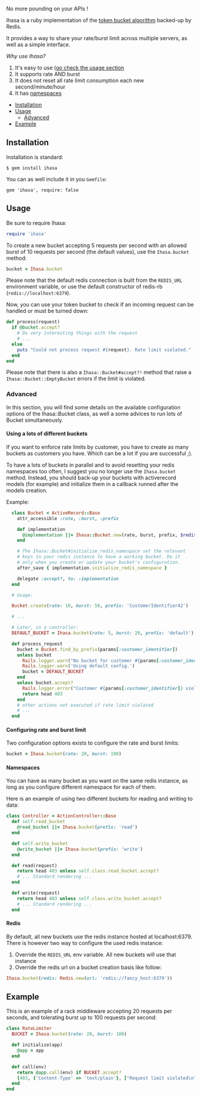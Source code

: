 No more pounding on your APIs !

Ihasa is a ruby implementation of the [token bucket algorithm](https://en.wikipedia.org/wiki/Token_bucket) backed-up by Redis.

It  provides a way to share your rate/burst limit across multiple servers, as well as a simple interface.

*Why use Ihasa?*

1. It's easy to use ([go check the usage section](#usage)
2. It supports rate AND burst
3. It does not reset all rate limit consumption each new second/minute/hour
4. It has [namespaces](#namespaces)


- [Installation](#installation)
- [Usage](#usage)
  - [Advanced](#advanced)
- [Example](#example)

## Installation

Installation is standard:

```
$ gem install ihasa
```

You can as well include it in you `Gemfile`:

```
gem 'ihasa', require: false
```

## Usage

Be sure to require Ihasa:

```ruby
require 'ihasa'
```

To create a new bucket accepting 5 requests per second with an allowed burst of 10
requests per second (the default values), use the `Ihasa.bucket` method:

```ruby
bucket = Ihasa.bucket
```

Please note that the default redis connection is built from the `REDIS_URL`
environment variable, or use the default constructor of redis-rb
(`redis://localhost:6379`).

Now, you can use your token bucket to check if an incoming request can be handled
or must be turned down:

```ruby
def process(request)
  if @bucket.accept?
    # Do very interesting things with the request
    # ...
  else
    puts "Could not process request #{request}. Rate limit violated."
  end
end
```

Please note that there is also a `Ihasa::Bucket#accept?!` method that raise a
`Ihasa::Bucket::EmptyBucket` errors if the limit is violated.

### Advanced

In this section, you will find some details on the available configuration options of the Ihasa::Bucket
class, as well a some advices to run lots of Bucket simultaneously.

#### Using a lots of different buckets

If you want to enforce rate limits by customer, you have to create as many buckets as customers you have.
Which can be a lot if you are successful ;).

To have a lots of buckets in parallel and to avoid resetting your redis namespaces too often, I suggest you
no longer use the `Ihasa.bucket` method. Instead, you should back-up your buckets with activerecord models
(for example) and initialize them in a callback runned after the models creation.

Example:

```ruby
  class Bucket < ActiveRecord::Base
    attr_accessible :rate, :burst, :prefix

    def implementation
      @implementation ||= Ihasa::Bucket.new(rate, burst, prefix, $redis)
    end

    # The Ihasa::Bucket#initialize_redis_namespace set the relevant
    # keys in your redis instance to have a working bucket. Do it
    # only when you create or update your bucket's configuration.
    after_save { implementation.initialize_redis_namespace }

    delegate :accept?, to: :implementation
  end

  # Usage:

  Bucket.create(rate: 10, burst: 50, prefix: 'CustomerIdentifier42')

  # ...

  # Later, in a controller:
  DEFAULT_BUCKET = Ihasa.bucket(rate: 5, burst: 20, prefix: 'default')

  def process_request
    bucket = Bucket.find_by_prefix(params[:customer_identifier])
    unless bucket
      Rails.logger.warn("No bucket for customer #{params[:customer_identifier]}.")
      Rails.logger.warn('Using default config.')
      bucket = DEFAULT_BUCKET
    end
    unless bucket.accept?
      Rails.logger.error("Customer #{params[:customer_identifier]} violated its rate limit.")
      return head 403
    end
    # other actions not executed if rate limit violated
    # ...
  end
```

#### Configuring rate and burst limit

Two configuration options exists to configure the rate and burst limits:

```ruby
bucket = Ihasa.bucket(rate: 20, burst: 100)
```

#### Namespaces

You can have as many bucket as you want on the same redis instance, as long as you
configure different namespace for each of them.

Here is an example of using two different buckets for reading and writing to data:

```ruby
class Controller < ActionController::Base
  def self.read_bucket
    @read_bucket ||= Ihasa.bucket(prefix: 'read')
  end

  def self.write_bucket
    @write_bucket ||= Ihasa.bucket(prefix: 'write')
  end

  def read(request)
    return head 403 unless self.class.read_bucket.accept?
    # ... Standard rendering ...
  end

  def write(request)
    return head 403 unless self.class.write_bucket.accept?
    # ... Standard rendering ...
  end
```

#### Redis

By default, all new buckets use the redis instance hosted at localhost:6379. There is
however two way to configure the used redis instance:

1. Override the `REDIS_URL` env variable. All new buckets will use that instance
2. Override the redis url on a bucket creation basis like follow:

```ruby
Ihasa.bucket(redis: Redis.new(url: 'redis://fancy_host:6379'))
```

## Example

This is an example of a rack middleware accepting 20 requests per seconds, and
tolerating burst up to 100 requests per second:

```ruby
class RateLimiter
  BUCKET = Ihasa.bucket(rate: 20, burst: 100)

  def initialize(app)
    @app = app
  end

  def call(env)
    return @app.call(env) if BUCKET.accept?
    [403, {'Content-Type' => 'text/plain'}, ["Request limit violated\n"]]
  end
end
```
